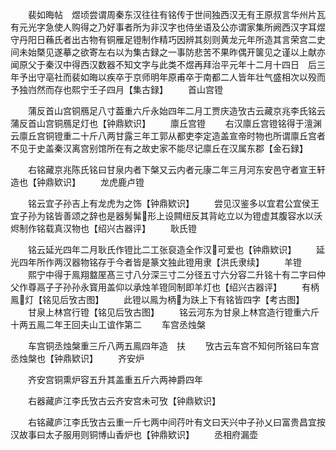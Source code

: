 <!-- { "loadSidebar": true } -->
　　裴如晦帖　煜顷尝谓周秦东汉往往有铭传于世间独西汉无有王原叔言华州片瓦有元光字急使人购得之乃好事者所为非汉字也侍坐语及公亦谓家集所阙西汉字耳煜守丹阳日蘓氏者出古物有铜雁足镫制作精巧因辨其刻则黄龙元年所造其言荣宫二史间未始槩见遂摹之欲寄左右以为集古録之一事防悲苦不果昨偶开箧见之谨以上献亦闻原父于秦汉中得西汉数器不知文字与此类不煜再拜治平元年十二月十四日　后三年予出守亳社而裴如晦以疾卒于京师明年原甫卒于南都二人皆年壮气盛相次以殁而予独岿然而存也熙宁壬子四月【集古録】
　　首山宫镫

　　蒲反首山宫铜鴈足八寸葢重六斤永始四年二月工贾庆造攷古云藏京兆李氏铭云蒲反首山宫铜鴈足灯也【钟鼎欵识】
　　廪丘宫镫
　　右汉廪丘宫镫铭得于澶渊云廪丘宫铜镫重二十斤八两甘露三年工郭从都吏李定造盖宣帝时物也所谓廪丘宫者不见于史盖秦汉离宫别馆所在有之故史家不能尽记廪丘在汉属东郡【金石録】





　　右铭藏京兆陈氏铭曰甘泉内者下槃又云内者元康二年三月河东安邑守者宣王轩造也【钟鼎欵识】
　　龙虎鹿卢镫

　　铭云宜子孙吉上有龙虎为之饰【钟鼎欵识】
　　尝见汉鉴多以宜君公宜侯王宜子孙为铭皆善颂之辞也是器髣髴形上设闗纽反其背屹立以为镫虚其腹容水以沃烬制作铭载真汉物也【绍兴古器评】
　　耿氏镫



　　铭云延光四年二月耿氏作镫比二工张裒造全作汉可爱也【钟鼎欵识】
　　延光四年所作两汉器物铭存于今者皆是篆文独此镫用隶【洪氏隶续】
　　羊镫
　　熙宁中得于鳯翔盩厔髙三寸八分深三寸二分径五寸六分容二升铭十有二字曰仲父作尊鬲子子孙孙永寳用盖仰以承烛羊镫同制即羊灯也【绍兴古器评】
　　有柄鳯灯【铭见后攷古图】
　　此镫以鳯为柄为趺上下有铭皆四字【考古图】
　　甘泉上林宫行镫【铭见后攷古图】
　　铭云河东为甘泉上林宫造行镫重六斤十两五鳯二年王回夫山工谊作第二
　　车宫丞烛槃

　　车宫铜丞烛槃重三斤八两五鳯四年造　扶
　　攷古云车宫不知何所铭曰车宫丞烛槃也【钟鼎欵识】
　　齐安炉

　　齐安宫铜熏炉容五升其盖重五斤六两神爵四年


　　右器藏庐江李氏攷古云齐安宫未可攷【钟鼎欵识】



　　右铭藏庐江李氏攷古云重一斤七两中间荇叶有文曰天兴中子孙乂曰富贵昌宜按汉故事曰太子服用则铜博山香炉也【钟鼎欵识】
　　丞相府漏壶

　　二十一斤十二两六年三月巳亥年史神工谭正丞相府
　　铭二十有二字视其铭文则汉器也【考古图】
　　武安侯钫

　　武安侯家铜钫一容一石二斗重四十二斤第一
　　右武安侯家器铭不知所从得按汉书景帝后三年封田蚡武安侯乂楚思王子授元夀元始中再封武安侯铭无年月未知果谁所作又按帝纪楚懐王时尝封髙祖为武安侯然验其刻画疑非髙祖时器【金石録】







　　右铜釜铭云长信赐馆陶家按汉书外戚传窦皇后女嫖封馆陶长公主又百官公卿表长信詹事掌皇太后宫景帝中六年更名义信少府张宴注曰以太后所居宫为名也居长信则曰长信少府居长乐则曰长乐少府然则景帝时宫名长信则窦太后居是宫无疑铭虽无年月然知其为窦太后赐馆陶公主亦无疑也【金石録】
　　轵家釜

　　轵家容三斗重四斤二十铢
　　铭一十有九字按轵家不可攷釜甑皆汉器也【攷古图】
　　轵家甑




　　铭曰轵家与轵家釜铭文同俱藏京兆孙氏【钟鼎欵识】



　　右铜钲铭云平周金铜钲重十六斤八两背文云平定五年受圜隂士大夫颇疑前代年号无为平定者余尝考之盖非年号也按西汉地里志书平周平定圜隂三县皆属西河郡圜隂复以授平定故再刻铭尔所谓五年者当是景帝以前未有年号时也前世既无平定年号而三县皆西河故知其如此又汉书地理志圜隂王莽改曰方隂顔师古曰圜字本作圁县在圁水之隂因以为名王莽改为方隂则是当时已误为圜今有银州银水即是旧名犹存但字变尔其説出于郦道元注水经今按兹器汉时所刻乃为圜字然则师古何所依据遂以为圁乎恐亦臆説也【金石録】




　　右律管铭藏晁无咎学士家云始建国元年正月癸酉朔日制按晋书律歴志律古以竹或玉为之平帝时王莽始易以铜又汉书莽以十二月朔癸酉为建国元年正月之朔二説皆合也【金石録】



　　六艺之一録卷十五
<子部,艺术类,书画之属,六艺之一录>
　　钦定四库全书
　　六艺之一録卷十六　　　　钱唐倪涛撰
　　金器欵识十六
　　汉书言府弩机




　　右髙三寸八分长四寸三分阔二寸一分重一斤一十两铭二十七字曰延光三年闰月书言府作按延光三年盖东汉孝安皇帝即位之十九年也是年岁在甲子闰在十月不言十月而言闰月举闰则知十月也书言府者所谓言则左史书之之义天禄石渠之属也盖汉之武库随府有之如盾省是也又若工若令若丞若史皆铭之于机则知除戎器戒不虞昔人尤在所慎者是机之形方且宻而纹镂细若丝缕绾结则可頼此以固邦国者非特于前书孝宣之际以示后人也【博古圗】
　　有新权铭
　　铭曰律权石重四钧同律度量衡有新氏造按汉制三十斤为钧四钧为石为斤一百二十故谓之权石五权之制以义立之以物钧之其余小大之差以轻重为宜圜而环令肉倍好者权与物钧重万一千五百二十铢当万物数此元始定制也莽号新室权铭既着之矣方晋之末校尉王和掘得圜石其铭如是当时以为瑞参军续咸曰王莽时物也故以是传之不知所存有几而此铭盖一时所同制也【广川书跋】
　　新莽候钲
　　候钲四十二字阙二字王莽地皇二年所作绍兴中出于金州此器所书有波画字尤清劲与汉末笔法无异孰谓新都字皆古拙乎【洪适续】
　　威斗
　　张永开武湖遇古冡冡上得一铜斗有柄文帝以访朝士承天曰此亡新威斗王莽三公亡皆赐之一在冡外一在冡内时三台居江左者唯甄邯为大司徒必邯之墓俄而永又启冡内更得一斗复有一铭大司徒甄邯之墓【南史何承天传】
　　新铜枓
　　韩玉汝家有一铜枓其铭曰新始建国天凤上戊六年【叶梦得避暑録】
　　新铜钲
　　绍兴中郭浩知金州田夫耕得一钲其铭曰新始建国地皇上戊二年【释】
　　董氏二洗
　　一欵其右曰董氏雅好一欵其左曰董氏器【续】
　　中平兽洗
　　欵识一行云中平三年八月造作用冨【续】
　　汉修官二铁盆
　　乾道中陆务观监汉嘉郡得之字画无篆体盖东汉初年所作【续】
　　汉盐铁盆
　　在巫山县黄嗣直摄邑事堂下有大盐盆有欵识盖汉时物也其末曰永平二年【舆地碑目】
　　汉虎符
　　叶森曽见先师吾真白收虎符一丈有一尺五寸广四寸上剡首下平一面作虎蹲在上下有汉欵识字云第一至第五皆面上作身通垂下有磨灭不可辨剡首二边有字刋年月磨灭难辨【云烟过眼録】
　　魏五熟釜
　　文帝在东宫赐繇五熟釜为之铭于赫有魏作汉藩辅厥相唯钟实干心膂靖恭夙夜匪遑安处百僚师师楷兹度矩【魏志钟繇传】
　　蜀孔明釜
　　毛柱史言平谷县耕民得一釜以凉水沃之忽自沸以之炊饭即釜下有诸葛行窝字乡民以为中有寳物乃碎之其釜复层中有水火二字【丹铅録】
　　晋铜澡盘
　　晋武帝作欵识云泰始元年【阙】月七日右尚方治御府故二斗五升铜澡盘重九斤八两第二字甚小而遒劲【续】
　　燕慕容隽铜马铭
　　慕容廆有骏马赩白有竒相逸力至隽光夀元年四十九矣而骏逸不亏隽竒之命铸铜以图其像亲为铭賛镌颂其傍象成而马死矣【水经注】
　　夏铜鼓
　　陈叔夏得铜鼓甚大铭曰龙升元年七月大匠涣按龙升为大夏纪年而鼓全似西南夷所作崔鸿十六国书赫连勃勃以铜为大鼓及飞亷翁仲铜蛇龙虎以黄金饰之列于宫殿前疑即此也【广川书跋】
　　古锡趺篆文
　　初上【齐髙帝】在淮隂修理城得古锡趺九枚下有篆文莫能识者僧真省事独曰何须辨此文字此自久逺之物锡而有九九锡之徴也髙帝曰卿勿妄言【南史纪僧真传】
　　金革带钩篆文
　　吉士瞻为荆府城参军浚万人仗库防池得一金革钩隐起镂甚精巧篆文曰锡尔金钩且公且侯【南史吉士瞻传】
　　无为观铁磬文
　　在道州铭曰永明四年五月五日造铁磬十二枚【舆地碑目】
　　梁甘露寺铁镬文
　　天监十八年造以供佛者佛字皆作□【天下金石志】
　　唐栖霞寺铜像背记
　　景龙二年【舆地碑目】
　　唐景龙观钟铭
　　景龙观者中宗所作景云二年睿宗为之铸钟制铭也字正书而稍兼篆体竒伟可观钟今在西安府城钟楼【石墨镌华】
　　景龙观唐中宗所起睿宗复为炼铜铸钟而铭之中宗是醒寐不知昏晓者睿宗以临淄幸登天位当再世牝晨淫秽天地不思反政而复令察东宫几成太平之乱亦是侧耳不闻雷霆者何事钟耶今在西安钟楼余尝手摹其文睿宗御制铭辞书复古雅拙朴在唐以上是楷法兼篆分者惜姓名未着其源出自兴和年李仲璇修孔子庙碑而剂之以雅故为胜耳余收金石文数百种除彞器欵识惟此为金耳【金石史】景云二年九月睿宗御书今在西安府钟楼上初唐人作字尚有八分遗意正书之中徃徃杂出篆体无论欧虞诸子即睿宗书亦如此犹之初唐律诗稍似古风平仄不甚稳顺开元以后书法日盛而古意遂亡遂以篆楷为必不相通分为两部然而蚩之从防岊之从巴黎之从勿薛之从虚之从□鼎之从析□益之从横□此皆见行于今代者而不察其为篆也诗篇书法日以圆熟而俗笔生焉亦世代升降之一端矣【金石文字记】
　　唐真源观钟铭
　　明皇撰并八分书天寳三年六月【金石録】
　　唐明皇书太子亨题亳州【金石略】
　　唐通元观铜钟铭
　　开元十五年陈郡袁懐先撰【舆地碑目】
　　唐紫极观钟铭
　　饶州紫极观有唐钟刻铭其上曰天寳九载前监察御史贬乐平尉李逢年铭乡贡进士薛彦伟述序给事郎行参军赵从一书【容斋随笔】
　　唐紫极观钟铭二
　　在饶州天寳九载上官经野文【舆地碑目】
　　紫极宫钟铭沙门少纪书【墨池编】
　　唐曲阿县齐乡观钟铭
　　殷度善正书开元间尝书曲阿县齐乡观钟铭【书史防要】
　　唐常觉寺铜钟铭
　　天寳四载韦回撰并八分书【金石録】
　　唐寜照寺钟铭
　　右武尽礼笔法精劲当时宜自名家而唐人未有称之见于文字者岂其工书如尽礼者徃徃皆是特今人罕及尔余每得唐人书未尝不叹今人之废学也【集古録】
　　唐居士武承泰撰文林郎武尽礼书寺僧铸大钟以景龙三年立此铭【集古録目】
　　景龙三年邢州【金石略】
　　唐太清宫钟铭
　　冯宿撰栁公权行书太和五年十二月【金石録】
